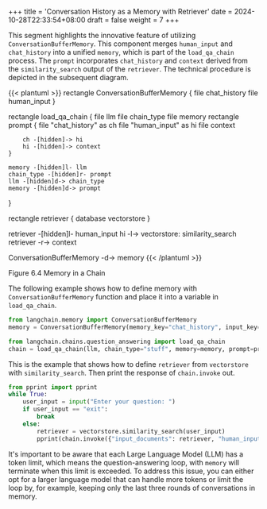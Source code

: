 +++
title = 'Conversation History as a Memory with Retriever'
date = 2024-10-28T22:33:54+08:00
draft = false
weight = 7
+++


This segment highlights the innovative feature of utilizing `ConversationBufferMemory`. This component merges `human_input` and `chat_history` into a unified `memory`, which is part of the `load_qa_chain` process. The `prompt` incorporates `chat_history` and `context` derived from the `similarity_search` output of the `retriever`. The technical procedure is depicted in the subsequent diagram.

{{< plantuml >}}
rectangle ConversationBufferMemory {
    file chat_history
    file human_input
}


rectangle load_qa_chain {
    file llm
    file chain_type
    file memory
    rectangle prompt {
        file "chat_history" as ch
        file "human_input" as hi
        file context

        ch -[hidden]-> hi
        hi -[hidden]-> context
    }

    memory -[hidden]l- llm
    chain_type -[hidden]r- prompt
    llm -[hidden]d-> chain_type
    memory -[hidden]d-> prompt

}

rectangle retriever {
    database vectorstore
}

retriever -[hidden]l- human_input
hi -l-> vectorstore: similarity_search
retriever -r-> context

ConversationBufferMemory -d-> memory
{{< /plantuml >}}

Figure 6.4 Memory in a Chain


The following example shows how to define memory with `ConversationBufferMemory` function and place it into a variable in `load_qa_chain`.

```py
from langchain.memory import ConversationBufferMemory
memory = ConversationBufferMemory(memory_key="chat_history", input_key="human_input")

from langchain.chains.question_answering import load_qa_chain
chain = load_qa_chain(llm, chain_type="stuff", memory=memory, prompt=prompt)
```

This is the example that shows how to define `retriever` from `vectorstore` with `similarity_search`. Then print the response of `chain.invoke` out.

```python
from pprint import pprint
while True:
    user_input = input("Enter your question: ")
    if user_input == "exit":
        break
    else:
        retriever = vectorstore.similarity_search(user_input)
        pprint(chain.invoke({"input_documents": retriever, "human_input": user_input}, return_only_outputs=True))
```


It's important to be aware that each Large Language Model (LLM) has a token limit, which means the question-answering loop, with `memory` will terminate when this limit is exceeded. To address this issue, you can either opt for a larger language model that can handle more tokens or limit the loop by, for example, keeping only the last three rounds of conversations in memory.
